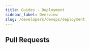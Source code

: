 ```yaml
---
title: Guides - Deployment
sidebar_label: Overview
slug: /developers/devops/deployment
---
```


## Pull Requests
